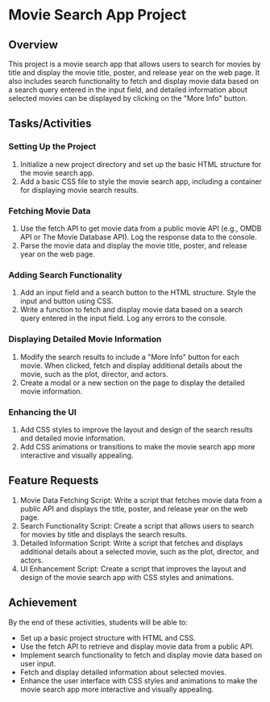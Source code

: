 # Movie Search App Project

## Overview

This project is a movie search app that allows users to search for movies by title and display the movie title, poster, and release year on the web page. It also includes search functionality to fetch and display movie data based on a search query entered in the input field, and detailed information about selected movies can be displayed by clicking on the "More Info" button.

## Tasks/Activities

### Setting Up the Project

1. Initialize a new project directory and set up the basic HTML structure for the movie search app.
2. Add a basic CSS file to style the movie search app, including a container for displaying movie search results.

### Fetching Movie Data

1. Use the fetch API to get movie data from a public movie API (e.g., OMDB API or The Movie Database API). Log the response data to the console.
2. Parse the movie data and display the movie title, poster, and release year on the web page.

### Adding Search Functionality

1. Add an input field and a search button to the HTML structure. Style the input and button using CSS.
2. Write a function to fetch and display movie data based on a search query entered in the input field. Log any errors to the console.

### Displaying Detailed Movie Information

1. Modify the search results to include a "More Info" button for each movie. When clicked, fetch and display additional details about the movie, such as the plot, director, and actors.
2. Create a modal or a new section on the page to display the detailed movie information.

### Enhancing the UI

1. Add CSS styles to improve the layout and design of the search results and detailed movie information.
2. Add CSS animations or transitions to make the movie search app more interactive and visually appealing.

## Feature Requests

1. Movie Data Fetching Script: Write a script that fetches movie data from a public API and displays the title, poster, and release year on the web page.
2. Search Functionality Script: Create a script that allows users to search for movies by title and displays the search results.
3. Detailed Information Script: Write a script that fetches and displays additional details about a selected movie, such as the plot, director, and actors.
4. UI Enhancement Script: Create a script that improves the layout and design of the movie search app with CSS styles and animations.

## Achievement

By the end of these activities, students will be able to:

- Set up a basic project structure with HTML and CSS.
- Use the fetch API to retrieve and display movie data from a public API.
- Implement search functionality to fetch and display movie data based on user input.
- Fetch and display detailed information about selected movies.
- Enhance the user interface with CSS styles and animations to make the movie search app more interactive and visually appealing.

